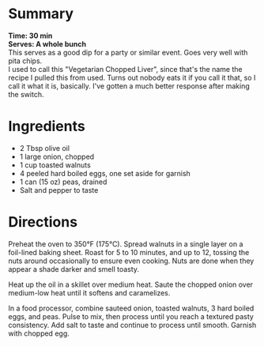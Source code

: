 # Summary
**Time: 30 min**  
**Serves: A whole bunch**  
This serves as a good dip for a party or similar event. Goes very well with pita chips.  
I used to call this "Vegetarian Chopped Liver", since that's the name the recipe I pulled this from used. Turns out nobody eats it if you call it that, so I call it what it is, basically. I've gotten a much better response after making the switch.

# Ingredients
- 2 Tbsp olive oil
- 1 large onion, chopped
- 1 cup toasted walnuts
- 4 peeled hard boiled eggs, one set aside for garnish
- 1 can (15 oz) peas, drained
- Salt and pepper to taste

# Directions
Preheat the oven to 350°F (175°C). Spread walnuts in a single layer on a foil-lined baking sheet. Roast for 5 to 10 minutes, and up to 12, tossing the nuts around occasionally to ensure even cooking. Nuts are done when they appear a shade darker and smell toasty.  

Heat up the oil in a skillet over medium heat. Saute the chopped onion over medium-low heat until it softens and caramelizes.  

In a food processor, combine sauteed onion, toasted walnuts, 3 hard boiled eggs, and peas. Pulse to mix, then process until you reach a textured pasty consistency. Add salt to taste and continue to process until smooth. Garnish with chopped egg.

